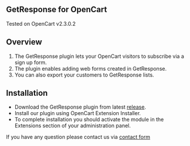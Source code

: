 GetResponse for OpenCart
------------

Tested on OpenCart v2.3.0.2

Overview
------------
1. The GetResponse plugin lets your OpenCart visitors to subscribe via a sign up form. 
2. The plugin enables adding web forms created in GetResponse.
3. You can also export your customers to GetResponse lists.

Installation
------------

* Download the GetResponse plugin from latest [release](https://github.com/GetResponse/OpenCart/releases).
* Install our plugin using OpenCart Extension Installer.
* To complete installation you should activate the module in the Extensions section of your administration panel.

If you have any question please contact us via [contact form](https://app.getresponse.com/feedback.html?devzone=yes)